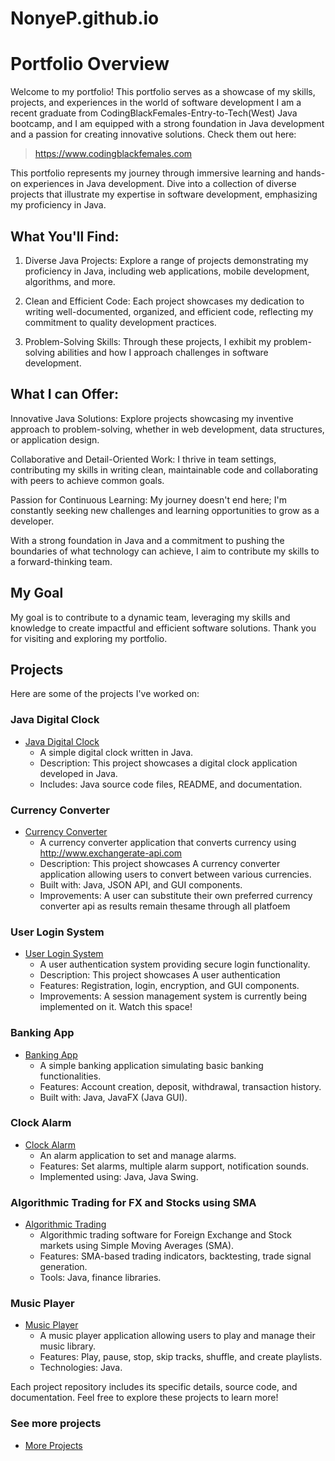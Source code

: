 # NonyeP.github.io
# Portfolio Overview
Welcome to my portfolio! This portfolio serves as a showcase of my skills, projects, and experiences in the world of software development
I am a recent graduate from CodingBlackFemales-Entry-to-Tech(West) Java bootcamp, and I am equipped with a strong foundation in Java development and a passion for creating innovative solutions.
Check them out here: 
 >  https://www.codingblackfemales.com

This portfolio represents my journey through immersive learning and hands-on experiences in Java development. Dive into a collection of diverse projects that illustrate my expertise in software development, emphasizing my proficiency in Java.

## **What You'll Find:**

1. Diverse Java Projects: Explore a range of projects demonstrating my proficiency in Java, including web applications, mobile development, algorithms, and more.

2. Clean and Efficient Code: Each project showcases my dedication to writing well-documented, organized, and efficient code, reflecting my commitment to quality development practices.

3. Problem-Solving Skills: Through these projects, I exhibit my problem-solving abilities and how I approach challenges in software development.

## **What I can Offer:**
Innovative Java Solutions: Explore projects showcasing my inventive approach to problem-solving, whether in web development, data structures, or application design.

Collaborative and Detail-Oriented Work: I thrive in team settings, contributing my skills in writing clean, maintainable code and collaborating with peers to achieve common goals.

Passion for Continuous Learning: My journey doesn't end here; I'm constantly seeking new challenges and learning opportunities to grow as a developer.

With a strong foundation in Java and a commitment to pushing the boundaries of what technology can achieve, I aim to contribute my skills to a forward-thinking team. 


## **My Goal**
My goal is to contribute to a dynamic team, leveraging my skills and knowledge to create impactful and efficient software solutions. Thank you for visiting and exploring my portfolio.



## Projects
 Here are some of the projects I've worked on:

### Java Digital Clock
- [Java Digital Clock](https://github.com/NonyeP/Java-Digital-Clock)
  - A simple digital clock written in Java.
  - Description: This project showcases a digital clock application developed in Java.
  - Includes: Java source code files, README, and documentation.
   
### Currency Converter
- [Currency Converter](https://github.com/NonyeP/Currency-Converter)
  -  A currency converter application that converts currency using http://www.exchangerate-api.com
  -  Description: This project showcases A currency converter application allowing users to convert between various currencies.
  -  Built with: Java, JSON API, and GUI components.
  -  Improvements: A user can substitute their own preferred currency converter api as results remain thesame through all platfoem

### User Login System
- [User Login System](https://github.com/NonyeP/User-Login-System)
  - A user authentication system providing secure login functionality.
  - Description: This project showcases A user authentication
  - Features: Registration, login, encryption, and GUI components.
  - Improvements: A session management system is currently being implemented on it. Watch this space!

### Banking App
- [Banking App](https://github.com/yourusername/Banking-App)
  - A simple banking application simulating basic banking functionalities.
  - Features: Account creation, deposit, withdrawal, transaction history.
  - Built with: Java, JavaFX (Java GUI).

### Clock Alarm
- [Clock Alarm](https://github.com/NonyeP/Clock-Alarm)
  - An alarm application to set and manage alarms.
  - Features: Set alarms, multiple alarm support, notification sounds.
  - Implemented using: Java, Java Swing.

### Algorithmic Trading for FX and Stocks using SMA
- [Algorithmic Trading](https://github.com/NonyeP/Algorithmic-Trading)
  - Algorithmic trading software for Foreign Exchange and Stock markets using Simple Moving Averages (SMA).
  - Features: SMA-based trading indicators, backtesting, trade signal generation.
  - Tools: Java, finance libraries.


### Music Player
- [Music Player](https://github.com/NonyeP/Music-Player)
  - A music player application allowing users to play and manage their music library.
  - Features: Play, pause, stop, skip tracks, shuffle, and create playlists.
  - Technologies: Java.

Each project repository includes its specific details, source code, and documentation. Feel free to explore these projects to learn more!

### See more projects
- [More Projects](https://github.com/NonyeP/More-Projects)


















